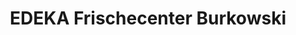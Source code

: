 ---
title: "EDEKA Frischecenter Burkowski"
url: /bochum/edeka-frischecenter-burkowski/
shop: Supermarkt
---